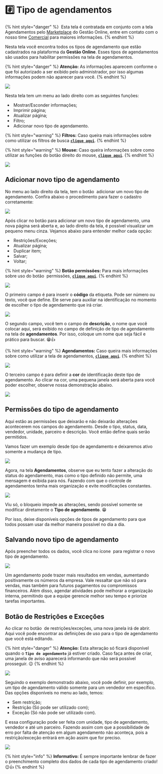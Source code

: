# #️⃣ Tipo de agendamentos

{% hint style="danger" %}
<img src="/erp-v2/assets/marketplace/coroa_premium.png" alt="" data-size="line"> Esta tela é contratada em conjunto com a tela Agendamentos pelo [Marketplace](/erp-v2/marketplace/inicio.md) do Gestão Online, entre em contato com o nosso time [Comercial](https://api.whatsapp.com/send?phone=556237735650&text=Ol%C3%A1%20gostaria%20de%20mais%20informa%C3%A7%C3%B5es%20sobre%20o%20marketplace%20do%20Gest%C3%A3o.Online) para maiores informações.
{% endhint %}

Nesta tela você encontra todos os tipos de agendamento que estão cadastrados na plataforma da **Gestão Online**. Esses tipos de agendamentos são usados para habilitar permissões na tela de agendamentos.

{% hint style="danger" %}
**Atenção:** As informações aparecem conforme o que foi autorizado a ser exibido pelo administrador, por isso algumas informações podem não aparecer para você.
{% endhint %}

![](/erp-v2/assets/funcionalidades/agendamentos/aba_tipo.gif)

Nesta tela tem um menu ao lado direito com as seguintes funções:

- <img src="/erp-v2/assets/icon_exibir.png" alt="" data-size="line"> Mostrar/Esconder informações;
- <img src="/erp-v2/assets/icon_imprimir.png" alt="" data-size="line"> Imprimir página;
- <img src="/erp-v2/assets/icon_atualizar.png" alt="" data-size="line"> Atualizar página;
- <img src="/erp-v2/assets/icon_filtro.png" alt="" data-size="line"> Filtro;
- <img src="/erp-v2/assets/icon_add.png" alt="" data-size="line"> Adicionar novo tipo de agendamento.

{% hint style="warning" %}
**Filtros:** Caso queira mais informações sobre como utilizar os filtros de busca [**`clique aqui`**](/erp-v2/primeiro_acesso/filtros.md).
{% endhint %}

{% hint style="warning" %}
**Mouse:** Caso queira informações sobre como utilizar as funções do botão direito do mouse, [**`clique aqui`**](https://docs.gestao.plus/erp-v2/primeiro_acesso/atalhos_internos#menu-botao-direito-do-mouse).
{% endhint %}

![](/erp-v2/assets/funcionalidades/agendamentos/aba_tipo_menu.png)

## Adicionar novo tipo de agendamento

No menu ao lado direito da tela, tem o botão <img src="/erp-v2/assets/icon_add.png" alt="" data-size="line"> adicionar um novo tipo de agendamento. Confira abaixo o procedimento para fazer o cadastro corretamente:

![](/erp-v2/assets/funcionalidades/agendamentos/aba_tipo_add.png)

Após clicar no botão para adicionar um novo tipo de agendamento, uma nova página será aberta e, ao lado direito da tela, é possível visualizar um pequeno menu cinza. Vejamos abaixo para entender melhor cada opção:

- <img src="/erp-v2/assets/icon_cadeado.png" alt="" data-size="line"> Restrições/Exceções;
- <img src="/erp-v2/assets/icon_atualizar.png" alt="" data-size="line"> Atualizar página;
- <img src="/erp-v2/assets/icon_duplicar.png" alt="" data-size="line"> Duplicar item;
- <img src="/erp-v2/assets/icon_salvar.png" alt="" data-size="line"> Salvar;
- <img src="/erp-v2/assets/icon_voltar.png" alt="" data-size="line"> Voltar;

{% hint style="warning" %}
**Botão permissões:** Para mais informações sobre uso do botão <img src="/erp-v2/assets/icon_cadeado.png" alt="" data-size="line"> permissões, [**`clique aqui`**](/erp-v2/primeiro_acesso/permissoes_restricoes_excecoes.md).
{% endhint %}

![](/erp-v2/assets/funcionalidades/agendamentos/aba_tipo_add_menu.png)

O primeiro campo é para inserir o **código** da etiqueta. Pode ser número ou texto, você que define. Ele serve para auxiliar na identificação no momento de escolher o tipo de agendamento que irá criar.

![](/erp-v2/assets/funcionalidades/agendamentos/aba_tipo_add_campo_codigo.png)

O segundo campo, você tem o campo de **descrição**, o nome que você colocar aqui, será exibido no campo de definição de tipo de agendamento na tela de **agendamentos**. Por isso, coloque um nome que seja fácil e prático para buscar. 😁👍

{% hint style="warning" %}
**Agendamentos:** Caso queira mais informações sobre como utilizar a tela de agendamentos, [**`clique aqui`**](/erp-v2/funcionalidades/agendamentos_atividades/agendamentos.md).
{% endhint %}

![](/erp-v2/assets/funcionalidades/agendamentos/aba_tipo_add_campo_descricao.png)

O terceiro campo é para definir a **cor** de identificação deste tipo de agendamento. Ao clicar na cor, uma pequena janela será aberta para você poder escolher, observe nossa demonstração abaixo.

![](/erp-v2/assets/funcionalidades/agendamentos/aba_tipo_add_campo_cor.gif)

## Permissões do tipo de agendamento

Aqui estão as permissões que deixarão e não deixarão alterações acontecerem nos campos do agendamento. Desde o tipo, status, data, vendedor, unidade, parceiro e descrição. Você então define quais serão permitidos.

Vamos fazer um exemplo desde tipo de agendamento e deixaremos ativo somente a mudança de tipo.

![](/erp-v2/assets/funcionalidades/agendamentos/aba_tipo_add_campo_permissoes_tipo.png)

Agora, na tela **Agendamentos**, observe que eu tento fazer a alteração do status do agendamento, mas como o tipo definido não permite, uma mensagem é exibida para nós. Fazendo com que o controle de agendamentos tenha mais organização e evite modificações constantes.

![](/erp-v2/assets/funcionalidades/agendamentos/aba_tipo_add_teste_permissao_aba_agendamentos.gif)

Viu só, o bloqueio impede as alterações, sendo possível somente se modificar diretamente o **Tipo de agendamento**. 😁

Por isso, deixe disponíveis opções de tipos de agendamento para que todos possam usar da melhor maneira possível no dia a dia.

## Salvando novo tipo de agendamento

Após preencher todos os dados, você clica no ícone <img src="/erp-v2/assets/icon_salvar.png" alt="" data-size="line"> para registrar o novo tipo de agendamento.

![](/erp-v2/assets/funcionalidades/agendamentos/aba_tipo_add_salvar.gif)

Um agendamento pode trazer mais resultados em vendas, aumentando positivamente os números da empresa. Vale ressaltar que não só para vendas, mas também para futuros pagamentos ou compromissos financeiros. Além disso, agendar atividades pode melhorar a organização interna, permitindo que a equipe gerencie melhor seu tempo e priorize tarefas importantes.

## Botão de Restrições e Exceções

Ao clicar no botão <img src="/erp-v2/assets/icon_cadeado.png" alt="" data-size="line"> de restrições/exceções, uma nova janela irá de abrir. Aqui você pode encontrar as definições de uso para o tipo de agendamento que você está editando.

{% hint style="danger" %}
**Atenção:** Esta alteração só ficará disponível quando o **`Tipo de agendamento`** já estiver criado. Caso faça antes de criar, uma janela de aviso aparecerá informando que não será possível prosseguir. 😉
{% endhint %}

![](/erp-v2/assets/funcionalidades/agendamentos/aba_tipo_btn_restricao.png)

Seguindo o exemplo demonstrado abaixo, você pode definir, por exemplo, um tipo de agendamento válido somente para um vendedor em específico. Das opções disponíveis no menu ao lado, temos:

- Sem restrição;
- Restrição (Só pode ser utilizado com);
- Exceção (Só não pode ser utilizado com).

E essa configuração pode ser feita com unidade, tipo de agendamento, vendedor e até um parceiro. Fazendo assim com que a possibilidade de erro por falta de atenção em algum agendamento não aconteça, pois a restrição/exceção entrará em ação assim que for preciso.

![](/erp-v2/assets/funcionalidades/agendamentos/aba_tipo_btn_restricao.gif)

{% hint style="info" %}
**Informativo:** É sempre importante lembrar de fazer o preenchimento completo dos dados de cada tipo de agendamento criado! 😉👍
{% endhint %}

<br>

<br>